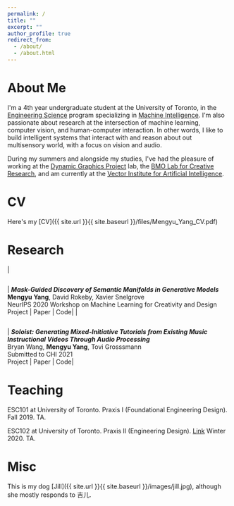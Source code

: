 ```yaml
---
permalink: /
title: ""
excerpt: ""
author_profile: true
redirect_from: 
  - /about/
  - /about.html
---
```


About Me
======
I'm a 4th year undergraduate student at the University of Toronto, in the [Engineering Science](https://engsci.utoronto.ca/explore_our_program/about_engsci/) program specializing in [Machine Intelligence](https://engsci.utoronto.ca/explore_our_program/majors/machine-intelligence/). I'm also passionate about research at the intersection of machine learning, computer vision, and human-computer interaction. In other words, I like to build intelligent systems that interact with and reason about out multisensory world, with a focus on vision and audio. 

During my summers and alongside my studies, I've had the pleasure of working at the [Dynamic Graphics Project](https://www.dgp.toronto.edu/) lab, the [BMO Lab for Creative Research](https://bmolab.artsci.utoronto.ca/), and am currently at the [Vector Institute for Artificial Intelligence](https://vectorinstitute.ai/).  

CV
======
Here's my [CV]({{ site.url }}{{ site.baseurl }}/files/Mengyu_Yang_CV.pdf)

Research 
======

| <figure style="width: 230px"> <img src="{{ site.url }}{{ site.baseurl }}/images/valley.gif" alt=""> </figure> | ***Mask-Guided Discovery of Semantic Manifolds in Generative Models***<br/>**Mengyu Yang**, David Rokeby, Xavier Snelgrove<br/>NeurIPS 2020 Workshop on Machine Learning for Creativity and Design<br/>Project \| Paper \| Code|
| <figure style="width: 230px"> <img src="{{ site.url }}{{ site.baseurl }}/images/guitar.png" alt=""> </figure> |  ***Soloist: Generating Mixed-Initiative Tutorials from Existing Music Instructional Videos Through Audio Processing***<br/>Bryan Wang, **Mengyu Yang**, Tovi Grosssmann<br/>Submitted to CHI 2021<br/>Project \| Paper \| Code|


Teaching 
======
ESC101 at University of Toronto. Praxis I (Foundational Engineering Design).   
Fall 2019. TA.

ESC102 at University of Toronto. Praxis II (Engineering Design). [Link](https://engsci.utoronto.ca/explore_our_program/esc102showcase/)
Winter 2020. TA.


Misc
======
This is my dog [Jill]({{ site.url }}{{ site.baseurl }}/images/jill.jpg), although she mostly responds to 吉儿. 
